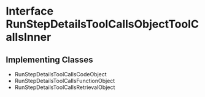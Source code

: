 

# Interface RunStepDetailsToolCallsObjectToolCallsInner

## Implementing Classes

* RunStepDetailsToolCallsCodeObject
* RunStepDetailsToolCallsFunctionObject
* RunStepDetailsToolCallsRetrievalObject


